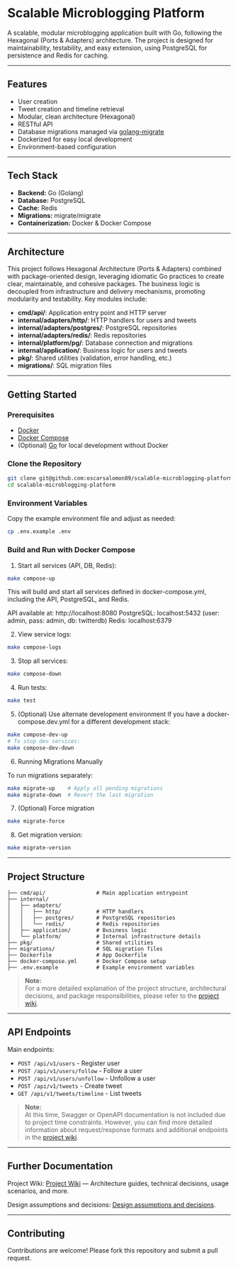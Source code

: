 # Scalable Microblogging Platform

A scalable, modular microblogging application built with Go, following the Hexagonal (Ports & Adapters) architecture. The project is designed for maintainability, testability, and easy extension, using PostgreSQL for persistence and Redis for caching.

---

## Features

- User creation
- Tweet creation and timeline retrieval
- Modular, clean architecture (Hexagonal)
- RESTful API
- Database migrations managed via [golang-migrate](https://github.com/golang-migrate/migrate)
- Dockerized for easy local development
- Environment-based configuration

---

## Tech Stack

- **Backend:** Go (Golang)
- **Database:** PostgreSQL
- **Cache:** Redis
- **Migrations:** migrate/migrate
- **Containerization:** Docker & Docker Compose

---

## Architecture

This project follows Hexagonal Architecture (Ports & Adapters) combined with package-oriented design, leveraging idiomatic Go practices to create clear, maintainable, and cohesive packages. The business logic is decoupled from infrastructure and delivery mechanisms, promoting modularity and testability. Key modules include:

- **cmd/api/**: Application entry point and HTTP server
- **internal/adapters/http/**: HTTP handlers for users and tweets
- **internal/adapters/postgres/**: PostgreSQL repositories
- **internal/adapters/redis/**: Redis repositories
- **internal/platform/pg/**: Database connection and migrations
- **internal/application/**: Business logic for users and tweets
- **pkg/**: Shared utilities (validation, error handling, etc.)
- **migrations/**: SQL migration files

---

## Getting Started

### Prerequisites

- [Docker](https://www.docker.com/)
- [Docker Compose](https://docs.docker.com/compose/)
- (Optional) [Go](https://golang.org/) for local development without Docker

### Clone the Repository

```sh
git clone git@github.com:oscarsalomon89/scalable-microblogging-platform.git
cd scalable-microblogging-platform
```

### Environment Variables

Copy the example environment file and adjust as needed:

```sh
cp .env.example .env
```

### Build and Run with Docker Compose

1. Start all services (API, DB, Redis):

```sh
make compose-up
```

This will build and start all services defined in docker-compose.yml, including the API, PostgreSQL, and Redis.

API available at: http://localhost:8080
PostgreSQL: localhost:5432 (user: admin, pass: admin, db: twitterdb)
Redis: localhost:6379

2. View service logs:

```sh
make compose-logs
```

3. Stop all services:

```sh
make compose-down
```

4. Run tests:

```sh
make test
```

5. (Optional) Use alternate development environment
   If you have a
   docker-compose.dev.yml
   for a different development stack:

```sh
make compose-dev-up
# To stop dev services:
make compose-dev-down
```

6. Running Migrations Manually

To run migrations separately:

```sh
make migrate-up    # Apply all pending migrations
make migrate-down  # Revert the last migration
```

7. (Optional) Force migration

```sh
make migrate-force
```

8. Get migration version:

```sh
make migrate-version
```

---

## Project Structure

```
├── cmd/api/                # Main application entrypoint
├── internal/
│   ├── adapters/
│   │   ├── http/           # HTTP handlers
│   │   ├── postgres/       # PostgreSQL repositories
│   │   └── redis/          # Redis repositories
│   ├── application/        # Business logic
│   └── platform/           # Internal infrastructure details
├── pkg/                    # Shared utilities
├── migrations/             # SQL migration files
├── Dockerfile              # App Dockerfile
├── docker-compose.yml      # Docker Compose setup
├── .env.example            # Example environment variables
```

> **Note:**  
> For a more detailed explanation of the project structure, architectural decisions, and package responsibilities, please refer to the [project wiki](https://github.com/oscarsalomon89/scalable-microblogging-platform/wiki#-arquitectura).

---

## API Endpoints

Main endpoints:

- `POST /api/v1/users` - Register user
- `POST /api/v1/users/follow` - Follow a user
- `POST /api/v1/users/unfollow` - Unfollow a user
- `POST /api/v1/tweets` - Create tweet
- `GET /api/v1/tweets/timeline` - List tweets

> **Note:**  
> At this time, Swagger or OpenAPI documentation is not included due to project time constraints. However, you can find more detailed information about request/response formats and additional endpoints in the [project wiki](https://github.com/oscarsalomon89/scalable-microblogging-platform/wiki#-casos-de-uso).

---

## Further Documentation

Project Wiki: [Project Wiki](https://github.com/oscarsalomon89/scalable-microblogging-platform/wiki) — Architecture guides, technical decisions, usage scenarios, and more.

Design assumptions and decisions: [Design assumptions and decisions](docs/assumptions.md).

---

## Contributing

Contributions are welcome! Please fork this repository and submit a pull request.
